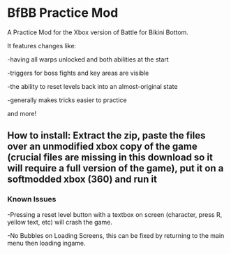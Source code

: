 # BfBB Practice Mod
A Practice Mod for the Xbox version of Battle for Bikini Bottom.

It features changes like:

-having all warps unlocked and both abilities at the start

-triggers for boss fights and key areas are visible

-the ability to reset levels back into an almost-original state

-generally makes tricks easier to practice

and more!

## How to install: Extract the zip, paste the files over **an unmodified xbox copy of the game** (crucial files are missing in this download so it will require a full version of the game), put it on a softmodded xbox (360) and run it

### Known Issues
-Pressing a reset level button with a textbox on screen (character, press R, yellow text, etc) will crash the game.

-No Bubbles on Loading Screens, this can be fixed by returning to the main menu then loading ingame.
